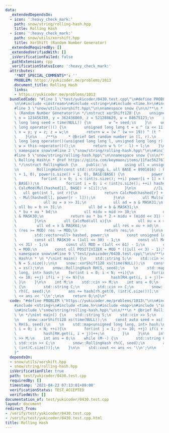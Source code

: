 ```yaml
---
data:
  _extendedDependsOn:
  - icon: ':heavy_check_mark:'
    path: snow/string/rolling-hash.hpp
    title: Rolling Hash
  - icon: ':heavy_check_mark:'
    path: snow/utils/xorshift.hpp
    title: XorShift (Random Number Generator)
  _extendedRequiredBy: []
  _extendedVerifiedWith: []
  _isVerificationFailed: false
  _pathExtension: cpp
  _verificationStatusIcon: ':heavy_check_mark:'
  attributes:
    '*NOT_SPECIAL_COMMENTS*': ''
    PROBLEM: https://yukicoder.me/problems/1013
    document_title: Rolling Hash
    links:
    - https://yukicoder.me/problems/1013
  bundledCode: "#line 1 \"test/yukicoder/0430.test.cpp\"\n#define PROBLEM \"https://yukicoder.me/problems/1013\"\
    \n\n#include <iostream>\n#include <string>\n#include <time.h>\n#include <map>\n\
    #line 3 \"snow/utils/xorshift.hpp\"\n\nnamespace snow {\n\n/**\n * @brief XorShift\
    \ (Random Number Generator)\n */\nstruct xorShift128 {\n    unsigned long long\
    \ x = 123456789, y = 362436069, z = 521288629, w = 88675123;\n    xorShift128(unsigned\
    \ long long seed = time(NULL)) {\n        w ^= seed;\n    }\n    unsigned long\
    \ long operator()() {\n        unsigned long long t = x ^ (x << 11);\n       \
    \ x = y; y = z; z = w;\n        return w = (w ^ (w >> 19)) ^ (t ^ (t >> 8));\n\
    \    }\n\n    /**\n     * @brief Get random number in [l, r).\n     */\n    unsigned\
    \ long long operator()(unsigned long long l, unsigned long long r) {\n       \
    \ w = this->operator()();\n        return w % (r - l) + l;\n    }\n};\n\n} //\
    \ namespace snow\n#line 2 \"snow/string/rolling-hash.hpp\"\n\n#include <vector>\n\
    #line 5 \"snow/string/rolling-hash.hpp\"\n\nnamespace snow {\n\n/**\n * @brief\
    \ Rolling Hash\n * @ref https://qiita.com/keymoon/items/11fac5627672a6d6a9f6\n\
    \ */\nstruct RollingHash {\n    public:\n        using ull = unsigned long long;\n\
    \n        RollingHash(const std::string& s, ull BASE = 8901016) : hashed(s.size()\
    \ + 1, 0), power(s.size() + 1, 0), BASE(BASE) {\n            power[0] = 1;\n \
    \           for(int i = 0; i < (int)s.size(); ++i) power[i + 1] = CalcMod(Mul(power[i],\
    \ BASE));\n            for(int i = 0; i < (int)s.size(); ++i) hashed[i + 1] =\
    \ CalcMod(Mul(hashed[i], BASE) + s[i]);\n        }\n\n        //[L, r)\n     \
    \   ull get(int l, int r){\n            return CalcMod(hashed[r] + POSITIVIZER\
    \ - Mul(hashed[l], power[r - l]));\n        }\n\n        ull Mul(ull a, ull b){\n\
    \            ull au = a >> 31;\n            ull ad = a & MASK31;\n           \
    \ ull bu = b >> 31;\n            ull bd = b & MASK31;\n            ull mid = ad\
    \ * bu + au * bd;\n            ull midu = mid >> 30;\n            ull midd = mid\
    \ & MASK30;\n            return au * bu * 2 + midu + (midd << 31) + ad * bd;\n\
    \        }\n\n        ull CalcMod(ull x){\n            ull xu = x >> 61;\n   \
    \         ull xd = x & MASK61;\n            ull res = xu + xd;\n            if\
    \ (res >= MOD) res -= MOD;\n            return res;\n        }\n\n    protected:\n\
    \        std::vector<ull> hashed, power;\n        const unsigned long long BASE;\n\
    \        const ull MASK30 = (1ull << 30) - 1;\n        const ull MASK31 = (1ull\
    \ << 31) - 1;\n        const ull MOD = (1ull << 61) - 1;\n        const ull MASK61\
    \ = MOD;\n        const ull POSITIVIZER = MOD * ((1ull << 3) - 1);\n};\n\n} //\
    \ namespace snow\n#line 9 \"test/yukicoder/0430.test.cpp\"\n\n/**\n * @brief Rolling\
    \ Hash\n * \n */\nint main() {\n    std::string S;\n    std::cin >> S;\n    int\
    \ N = S.size();\n\n    snow::xorShift128 xs(time(NULL));\n    const auto seed\
    \ = xs();\n\n    snow::RollingHash RH(S, seed);\n    \n    std::map<unsigned long\
    \ long, int> hash;\n    for(int i = 0; i < N; ++i){\n        for(int j = 1; j\
    \ <= 10; ++j) if(i + j <= N){\n            hash[RH.get(i, i + j)]++;\n       \
    \ }\n    }\n\n    int M;\n    std::cin >> M;\n    int ans = 0;\n    while (M--)\
    \ {\n        std::string C;\n        std::cin >> C;\n        snow::RollingHash\
    \ rh(C, seed);\n        ans += hash[rh.get(0, (int)C.size())];\n    }\n\n    std::cout\
    \ << ans << '\\n';\n\n    return 0;\n}\n"
  code: "#define PROBLEM \"https://yukicoder.me/problems/1013\"\n\n#include <iostream>\n\
    #include <string>\n#include <time.h>\n#include <map>\n#include \"snow/utils/xorshift.hpp\"\
    \n#include \"snow/string/rolling-hash.hpp\"\n\n/**\n * @brief Rolling Hash\n *\
    \ \n */\nint main() {\n    std::string S;\n    std::cin >> S;\n    int N = S.size();\n\
    \n    snow::xorShift128 xs(time(NULL));\n    const auto seed = xs();\n\n    snow::RollingHash\
    \ RH(S, seed);\n    \n    std::map<unsigned long long, int> hash;\n    for(int\
    \ i = 0; i < N; ++i){\n        for(int j = 1; j <= 10; ++j) if(i + j <= N){\n\
    \            hash[RH.get(i, i + j)]++;\n        }\n    }\n\n    int M;\n    std::cin\
    \ >> M;\n    int ans = 0;\n    while (M--) {\n        std::string C;\n       \
    \ std::cin >> C;\n        snow::RollingHash rh(C, seed);\n        ans += hash[rh.get(0,\
    \ (int)C.size())];\n    }\n\n    std::cout << ans << '\\n';\n\n    return 0;\n\
    }"
  dependsOn:
  - snow/utils/xorshift.hpp
  - snow/string/rolling-hash.hpp
  isVerificationFile: true
  path: test/yukicoder/0430.test.cpp
  requiredBy: []
  timestamp: '2021-04-22 07:13:01+09:00'
  verificationStatus: TEST_ACCEPTED
  verifiedWith: []
documentation_of: test/yukicoder/0430.test.cpp
layout: document
redirect_from:
- /verify/test/yukicoder/0430.test.cpp
- /verify/test/yukicoder/0430.test.cpp.html
title: Rolling Hash
---
```

